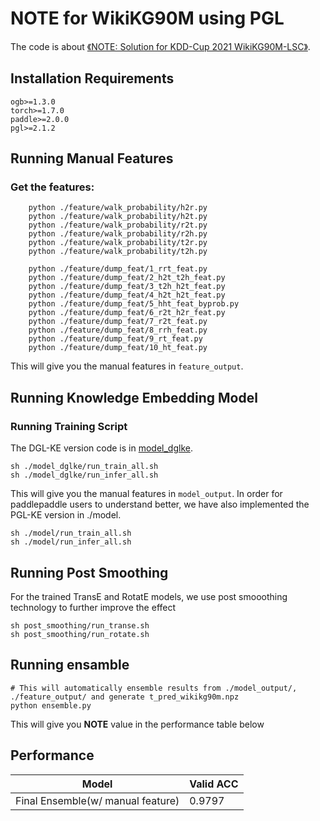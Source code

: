 # NOTE for WikiKG90M using PGL

The code is about [《NOTE: Solution for KDD-Cup 2021 WikiKG90M-LSC》](./NOTE__SOLUTION_FOR_KDD_CUP_2021_WikiKG90M_LSC.pdf.pdf). 

## Installation Requirements

```
ogb>=1.3.0
torch>=1.7.0
paddle>=2.0.0
pgl>=2.1.2
```

## Running Manual Features

### Get the features:

```
    python ./feature/walk_probability/h2r.py
    python ./feature/walk_probability/h2t.py
    python ./feature/walk_probability/r2t.py
    python ./feature/walk_probability/r2h.py
    python ./feature/walk_probability/t2r.py
    python ./feature/walk_probability/t2h.py

    python ./feature/dump_feat/1_rrt_feat.py
    python ./feature/dump_feat/2_h2t_t2h_feat.py
    python ./feature/dump_feat/3_t2h_h2t_feat.py
    python ./feature/dump_feat/4_h2t_h2t_feat.py
    python ./feature/dump_feat/5_hht_feat_byprob.py
    python ./feature/dump_feat/6_r2t_h2r_feat.py
    python ./feature/dump_feat/7_r2t_feat.py
    python ./feature/dump_feat/8_rrh_feat.py
    python ./feature/dump_feat/9_rt_feat.py
    python ./feature/dump_feat/10_ht_feat.py
```
This will give you the manual features in `feature_output`.

## Running Knowledge Embedding Model
### Running Training Script

The DGL-KE version code is in [model_dglke](https://github.com/WeiyueSu/PGL/tree/wikikg90m-dglke/examples/kddcup2021/WikiKG90M/model_dglke).
```
sh ./model_dglke/run_train_all.sh
sh ./model_dglke/run_infer_all.sh
```
This will give you the manual features in `model_output`.
In order for paddlepaddle users to understand better, we have also implemented the PGL-KE version in ./model.
```
sh ./model/run_train_all.sh
sh ./model/run_infer_all.sh
```

## Running Post Smoothing
For the trained TransE and RotatE models, we use post smooothing technology to further improve the effect
```
sh post_smoothing/run_transe.sh
sh post_smoothing/run_rotate.sh
```

## Running ensamble

```
# This will automatically ensemble results from ./model_output/, ./feature_output/ and generate t_pred_wikikg90m.npz
python ensemble.py
```
This will give you **NOTE** value in the performance table below 

## Performance

| Model       |  Valid ACC | 
| ----------- | ---------------| 
| Final Ensemble(w/ manual feature) | 0.9797      |
